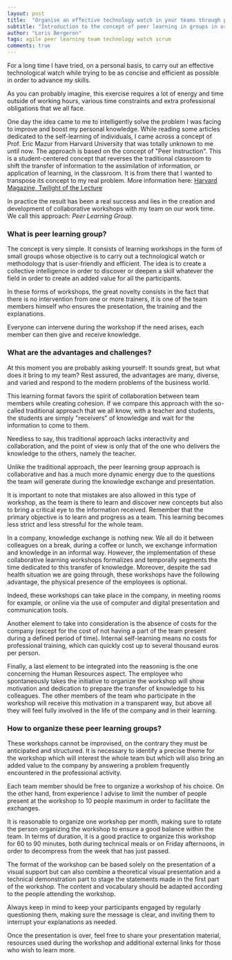 ```yaml
---
layout: post
title:  "Organise an effective technology watch in your teams through peer learning groups"
subtitle: "Introduction to the concept of peer learning in groups in order to carry out a technological watch in the form of workshops."
author: "Loris Bergeron"
tags: agile peer learning team technology watch scrum
comments: true
---
```


For a long time I have tried, on a personal basis, to carry out an effective technological watch while trying to be as concise and efficient as possible in order to advance my skills.

As you can probably imagine, this exercise requires a lot of energy and time outside of working hours, various time constraints and extra professional obligations that we all face.

One day the idea came to me to intelligently solve the problem I was facing to improve and boost my personal knowledge. While reading some articles dedicated to the self-learning of individuals, I came across a concept of Prof. Eric Mazur from Harvard University that was totally unknown to me until now. The approach is based on the concept of "Peer Instruction". This is a student-centered concept that reverses the traditional classroom to shift the transfer of information to the assimilation of information, or application of learning, in the classroom. It is from there that I wanted to transpose its concept to my real problem. More information here: [Harvard Magazine, Twilight of the Lecture](https://harvardmagazine.com/2012/03/twilight-of-the-lecture)

In practice the result has been a real success and lies in the creation and development of collaborative workshops with my team on our work time. We call this approach: *Peer Learning Group*. 

### What is peer learning group? 

The concept is very simple. It consists of learning workshops in the form of small groups whose objective is to carry out a technological watch or methodology that is user-friendly and efficient. The idea is to create a collective intelligence in order to discover or deepen a skill whatever the field in order to create an added value for all the participants. 

In these forms of workshops, the great novelty consists in the fact that there is no intervention from one or more trainers, it is one of the team members himself who ensures the presentation, the training and the explanations. 

Everyone can intervene during the workshop if the need arises, each member can then give and receive knowledge. 

### What are the advantages and challenges?

At this moment you are probably asking yourself: It sounds great, but what does it bring to my team? Rest assured, the advantages are many, diverse, and varied and respond to the modern problems of the business world. 

This learning format favors the spirit of collaboration between team members while creating cohesion. If we compare this approach with the so-called traditional approach that we all know, with a teacher and students, the students are simply "receivers" of knowledge and wait for the information to come to them. 

Needless to say, this traditional approach lacks interactivity and collaboration, and the point of view is only that of the one who delivers the knowledge to the others, namely the teacher. 

Unlike the traditional approach, the peer learning group approach is collaborative and has a much more dynamic energy due to the questions the team will generate during the knowledge exchange and presentation. 

It is important to note that mistakes are also allowed in this type of workshop, as the team is there to learn and discover new concepts but also to bring a critical eye to the information received. Remember that the primary objective is to learn and progress as a team. This learning becomes less strict and less stressful for the whole team.  

In a company, knowledge exchange is nothing new. We all do it between colleagues on a break, during a coffee or lunch, we exchange information and knowledge in an informal way. However, the implementation of these collaborative learning workshops formalizes and temporally segments the time dedicated to this transfer of knowledge. Moreover, despite the sad health situation we are going through, these workshops have the following advantage, the physical presence of the employees is optional.

Indeed, these workshops can take place in the company, in meeting rooms for example, or online via the use of computer and digital presentation and communication tools.

Another element to take into consideration is the absence of costs for the company (except for the cost of not having a part of the team present during a defined period of time). Internal self-learning means no costs for professional training, which can quickly cost up to several thousand euros per person.

Finally, a last element to be integrated into the reasoning is the one concerning the Human Resources aspect. The employee who spontaneously takes the initiative to organize the workshop will show motivation and dedication to prepare the transfer of knowledge to his colleagues. The other members of the team who participate in the workshop will receive this motivation in a transparent way, but above all they will feel fully involved in the life of the company and in their learning. 

### How to organize these peer learning groups?

These workshops cannot be improvised, on the contrary they must be anticipated and structured. It is necessary to identify a precise theme for the workshop which will interest the whole team but which will also bring an added value to the company by answering a problem frequently encountered in the professional activity.

Each team member should be free to organize a workshop of his choice. On the other hand, from experience I advise to limit the number of people present at the workshop to 10 people maximum in order to facilitate the exchanges.

It is reasonable to organize one workshop per month, making sure to rotate the person organizing the workshop to ensure a good balance within the team. In terms of duration, it is a good practice to organize this workshop for 60 to 90 minutes, both during technical meals or on Friday afternoons, in order to decompress from the week that has just passed. 

The format of the workshop can be based solely on the presentation of a visual support but can also combine a theoretical visual presentation and a technical demonstration part to stage the statements made in the first part of the workshop. The content and vocabulary should be adapted according to the people attending the workshop.

Always keep in mind to keep your participants engaged by regularly questioning them, making sure the message is clear, and inviting them to interrupt your explanations as needed. 

Once the presentation is over, feel free to share your presentation material, resources used during the workshop and additional external links for those who wish to learn more.